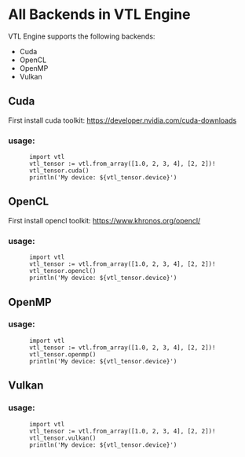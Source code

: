# All Backends in VTL Engine

VTL Engine supports the following backends:
   - Cuda
   - OpenCL
   - OpenMP
   - Vulkan

## Cuda
 First install cuda toolkit: https://developer.nvidia.com/cuda-downloads
  ### usage:
  ```vlang
        import vtl
        vtl_tensor := vtl.from_array([1.0, 2, 3, 4], [2, 2])!
        vtl_tensor.cuda()
        println('My device: ${vtl_tensor.device}')

  ```

## OpenCL
  First install opencl toolkit: https://www.khronos.org/opencl/
  ### usage:
  ```vlang
        import vtl
        vtl_tensor := vtl.from_array([1.0, 2, 3, 4], [2, 2])!
        vtl_tensor.opencl()
        println('My device: ${vtl_tensor.device}')

  ```

## OpenMP
  ### usage:
  ```vlang
        import vtl
        vtl_tensor := vtl.from_array([1.0, 2, 3, 4], [2, 2])!
        vtl_tensor.openmp()
        println('My device: ${vtl_tensor.device}')

  ```

## Vulkan
  ### usage:
  ```vlang
        import vtl
        vtl_tensor := vtl.from_array([1.0, 2, 3, 4], [2, 2])!
        vtl_tensor.vulkan()
        println('My device: ${vtl_tensor.device}')

  ```
